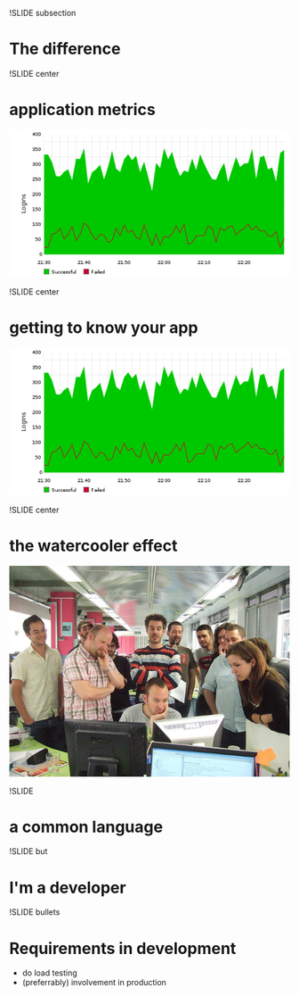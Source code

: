 !SLIDE subsection
# The difference

!SLIDE center
# application metrics
![logins graph](logins-graph.png)

!SLIDE center
# getting to know your app
![logins graph](logins-graph.png)

!SLIDE center
# the watercooler effect
![gather round](watercooler.jpg)

!SLIDE
# a common language

!SLIDE
but
# I'm a developer

!SLIDE bullets
# Requirements in development
* do load testing
* (preferrably) involvement in production
